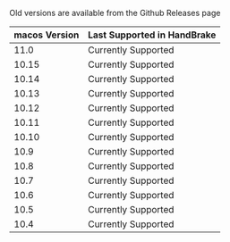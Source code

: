 Old versions are available from the Github Releases page


| macos Version | Last Supported in HandBrake |
| ------------- | ------------- |
| 11.0          | Currently Supported  |
| 10.15         | Currently Supported  |
| 10.14         | Currently Supported  |
| 10.13         | Currently Supported  |
| 10.12         | Currently Supported  |
| 10.11         | Currently Supported  |
| 10.10         | Currently Supported  |
| 10.9          | Currently Supported  |
| 10.8          | Currently Supported  |
| 10.7          | Currently Supported  |
| 10.6          | Currently Supported  |
| 10.5          | Currently Supported  |
| 10.4          | Currently Supported  |

